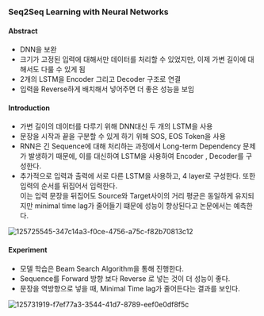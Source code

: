 ### Seq2Seq Learning with Neural Networks


#### Abstract

- DNN을 보완
- 크기가 고정된 입력에 대해서만 데이터를 처리할 수 있었지만, 이제 가변 길이에 대해서도 다룰 수 있게 됨
- 2개의 LSTM을 Encoder 그리고 Decoder 구조로 연결 
- 입력을 Reverse하게 배치해서 넣어주면 더 좋은 성능을 보임

#### Introduction

- 가변 길이의 데이터를 다루기 위해 DNN대신 두 개의 LSTM을 사용
- 문장을 시작과 끝을 구분할 수 있게 하기 위해 SOS, EOS Token을 사용
- RNN은 긴 Sequence에 대해 처리하는 과정에서 Long-term Dependency 문제가 발생하기 때문에, 이를 대신하여 LSTM을 사용하여 Encoder , Decoder를 구성한다.
- 추가적으로 입력과 출력에 서로 다른 LSTM을 사용하고, 4 layer로 구성한다. 또한 입력의 순서를 뒤집어서 입력한다.<br>이는 입력 문장을 뒤집어도 Source와 Target사이의 거리 평균은 동일하게 유지되지만 minimal time lag가 줄어들기 떄문에 성능이 향상된다고 논문에서는 예측한다.

![125725545-347c14a3-f0ce-4756-a75c-f82b70813c12](https://user-images.githubusercontent.com/59076451/126780457-f6e0b9a8-e8ed-48e2-9ca4-fb013084d2d0.png)

#### Experiment

- 모델 학습은 Beam Search Algorithm을 통해 진행한다.
- Sequence를 Forward 방향 보다 Reverse 로 넣는 것이 더 성능이 좋다.
- 문장을 역방향으로 넣을 때, Minimal Time lag가 줄어든다는 결과를 보인다.

![125731919-f7ef77a3-3544-41d7-8789-eef0e0df8f5c](https://user-images.githubusercontent.com/59076451/126780451-eb037ad6-ccbe-4b48-85c8-007d17efc236.png)



